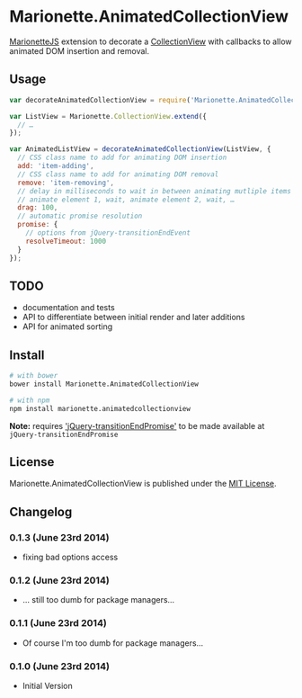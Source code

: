 # Marionette.AnimatedCollectionView

[MarionetteJS](http://marionettejs.com/) extension to decorate a [CollectionView](https://github.com/marionettejs/backbone.marionette/blob/master/docs/marionette.collectionview.md) with callbacks to allow animated DOM insertion and removal.

## Usage

```js
var decorateAnimatedCollectionView = require('Marionette.AnimatedCollectionView');

var ListView = Marionette.CollectionView.extend({
  // …
});

var AnimatedListView = decorateAnimatedCollectionView(ListView, {
  // CSS class name to add for animating DOM insertion
  add: 'item-adding',
  // CSS class name to add for animating DOM removal
  remove: 'item-removing',
  // delay in milliseconds to wait in between animating mutliple items of a collection
  // animate element 1, wait, animate element 2, wait, …
  drag: 100,
  // automatic promise resolution
  promise: {
    // options from jQuery-transitionEndEvent
    resolveTimeout: 1000
  }
});
```


## TODO

* documentation and tests
* API to differentiate between initial render and later additions
* API for animated sorting

## Install

```bash
# with bower
bower install Marionette.AnimatedCollectionView

# with npm
npm install marionette.animatedcollectionview
```

**Note:** requires ['jQuery-transitionEndPromise'](https://github.com/medialize/jQuery-transitionEndPromise) to be made available at `jQuery-transitionEndPromise`


## License

Marionette.AnimatedCollectionView is published under the [MIT License](http://opensource.org/licenses/mit-license).


## Changelog

### 0.1.3 (June 23rd 2014) ###

* fixing bad options access


### 0.1.2 (June 23rd 2014) ###

* … still too dumb for package managers…

### 0.1.1 (June 23rd 2014) ###

* Of course I'm too dumb for package managers…

### 0.1.0 (June 23rd 2014) ###

* Initial Version


